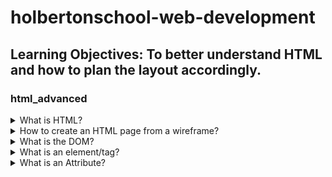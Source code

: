 # holbertonschool-web-development
## Learning Objectives: To better understand HTML and how to plan the layout accordingly.



### html_advanced
<details><summary>What is HTML?</summary>
HTML stands for HyperText Markup Language. It is the language used to display webpages. It is extremely difficult (if not impossible) to find a webpage that does not use HTML. HTML has a variety of elements to use, such as headings, paragraphs, buttons, links , title , and many more. You can display your desired info in these elements, including being able to add titles to your paragraphs and linking to a different webpage.
</details>

<details><summary>How to create an HTML page from a wireframe?</summary>
Before beginning your your HTML webpage, you should plan ahead and decide what will be displayed on the page. It is advised to make a rough draft of how you wish for your page to be layed out. It doesn't need to look pretty, just legible.

Next you ascertain which elements you want to include. If you want a title for your page, you will need to use the title element. If you want a navbar to link to different pages, use the link element. Knowing which elements you will need is integral to designing your website.
</details>





<details><summary>What is the DOM?</summary>
Javascript can be implemented in an HTML code. However, depending on the size of your index, navigating and pointing to certain elements can be difficult. Which is why it is important to label and organize your elements. Thats where DOM comes in. DOM stands for Document Object Model. When an HTML is loaded, DOM is loaded as well and keeps track of elements with a specific id, name, or any other selector.
</details>

<details><summary>What is an element/tag?</summary>
An element is the main source of filling out your webpage. Its goal is to display the desired content within its brackets. For example...

```

<h1>This is  the header</h1>
<p>This is a Paragraph</p>
<p1>This is also a paragraph</p1>

```

The end result will be:

```

This is  the header
This is a Paragraph
This is also a paragraph

```
</details>

<details><summary>What is an Attribute?</summary>
An Attribute provides more information about an element. If you want to display an image in your webpage, there are two methods to doing it. The first method is providing a url in the code that will provide a link to the image. The other is actually having the image download in your repository and providing the path to it.

</details>
